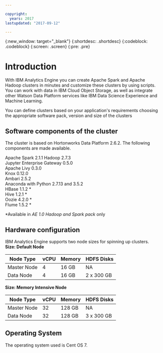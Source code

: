 ```yaml
---

copyright:
  years: 2017
lastupdated: "2017-09-12"

---
```


<!-- Attribute definitions -->
{:new_window: target="_blank"}
{:shortdesc: .shortdesc}
{:codeblock: .codeblock}
{:screen: .screen}
{:pre: .pre}

# Introduction
With IBM Analytics Engine you can create Apache Spark and Apache Hadoop clusters in minutes and customize these clusters by using scripts. You can work with data in IBM Cloud Object Storage, as well as integrate other Watson Data Platform services like IBM Data Science Experience and Machine Learning.

You can define clusters based on your application's requirements choosing the appropriate software pack, version and size of the clusters

## Software components of the cluster
The cluster is based on Hortonworks Data Platform 2.6.2. The following components are made available.

Apache Spark 2.1.1
Hadoop 2.7.3<br>
Jupyter Enterprise Gateway 0.5.0<br>
Apache Livy 0.3.0<br>
Knox 0.12.0<br>
Ambari 2.5.2<br>
Anaconda with Python 2.7.13 and 3.5.2 <br>
HBase 1.1.2 &#42; <br>
Hive 1.2.1 &#42;<br>
Oozie 4.2.0 &#42;<br>
Flume 1.5.2 &#42; <br>

&#42;Available in _AE 1.0 Hadoop and Spark pack_ only

## Hardware configuration

IBM Analytics Engine supports two node sizes for spinning up clusters.<br>
**Size: Default Node**

| Node Type | vCPU | Memory | HDFS Disks |
|---------|------------|-----------|-----------|
| Master Node | 4| 16 GB | NA |
| Data Node | 4| 16 GB | 2 x 300 GB |

**Size: Memory Intensive Node**

| Node Type | vCPU | Memory | HDFS Disks |
|---------|------------|-----------|-----------|
| Master Node | 32| 128 GB | NA |
| Data Node | 32| 128 GB | 3 x 300 GB |

## Operating System
The operating system used is Cent OS 7.
